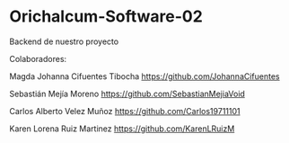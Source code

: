 # Orichalcum-Software-02
Backend de nuestro proyecto

Colaboradores:

Magda Johanna Cifuentes Tibocha
https://github.com/JohannaCifuentes

Sebastián Mejía Moreno 
https://github.com/SebastianMejiaVoid

Carlos Alberto Velez Muñoz
https://github.com/Carlos19711101

Karen Lorena Ruiz Martinez
https://github.com/KarenLRuizM